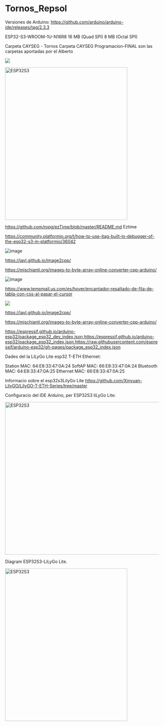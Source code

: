 # Tornos_Repsol

Versiones de Arduino:
https://github.com/arduino/arduino-ide/releases/tag/2.3.3

ESP32-S3-WROOM-1U-N16R8 16 MB (Quad SPI) 8 MB (Octal SPI)

Carpeta CAYSEG - Tornos
Carpeta CAYSEG Programacion-FINAL  son las carpetas aportadas por el Alberto
   <p align="left" width="200" height="200">
   <img src="https://img.shields.io/badge/STATUS-EN%20DESAROLLO-green">
   </p>
   <p align="left" width="110px">
   <image src="https://github.com/user-attachments/assets/68bdf784-0488-40cf-bd5a-d26d58f1dddd" alt="ESP32S3" width="400" height="500">
   <p align="left">
   
https://github.com/ropg/ezTime/blob/master/README.md    Eztime

https://community.platformio.org/t/how-to-use-jtag-built-in-debugger-of-the-esp32-s3-in-platformio/36042

![image](https://github.com/user-attachments/assets/4a6abd4d-e9ba-42c2-889f-5f19a6d9fa09)

https://javl.github.io/image2cpp/

https://mischianti.org/images-to-byte-array-online-converter-cpp-arduino/

![image](https://github.com/user-attachments/assets/f3b7dc4e-2405-4504-bd81-8fd9c0f84e7c)


https://www.tempmail.us.com/es/hover/encantador-resaltado-de-fila-de-tabla-con-css-al-pasar-el-cursor

   <p align="left" width="100" height="100">
      <image src="https://github.com/user-attachments/assets/4ce2139b-1465-4b13-a4a1-10e05cf591e9">
   </p>


   https://javl.github.io/image2cpp/

   https://mischianti.org/images-to-byte-array-online-converter-cpp-arduino/

https://espressif.github.io/arduino-esp32/package_esp32_dev_index.json,https://espressif.github.io/arduino-esp32/package_esp32_index.json,https://raw.githubusercontent.com/espressif/arduino-esp32/gh-pages/package_esp32_index.json

Dades del la LiLyGo Lite esp32 T-ETH  Ethernet:

Station MAC:   64:E8:33:47:0A:24
SoftAP MAC:    66:E8:33:47:0A:24
Bluetooth MAC: 64:E8:33:47:0A:25
Ethernet MAC:  66:E8:33:47:0A:25

Informacio sobre el esp32s3LilyGo Lite
https://github.com/Xinyuan-LilyGO/LilyGO-T-ETH-Series/tree/master

Configuracio del IDE Arduino, per ESP32S3 liLyGo Lite:
   <p align="left" width="110px">
   <image src="https://github.com/user-attachments/assets/a8ab2b0b-f97c-490a-87f8-a10f307a48b4" alt="ESP32S3" width="700" height="500">
   <p align="left">

Diagram ESP32S3-LiLyGo Lite.
   <p align="left" width="110px">
   <image src="https://github.com/user-attachments/assets/66b8365d-7e4c-48a4-908e-f8c7d9a07025" alt="ESP32S3" width="400" height="500">
   <p align="left">



